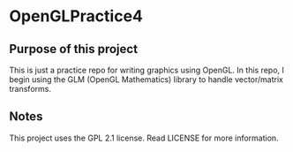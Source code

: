 # OpenGLPractice4

## Purpose of this project
This is just a practice repo for writing graphics using OpenGL.
In this repo, I begin using the GLM (OpenGL Mathematics) library to handle vector/matrix transforms.

## Notes
This project uses the GPL 2.1 license. Read LICENSE for more information.
